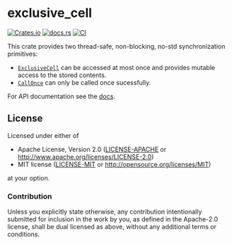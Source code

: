 # exclusive_cell

[![Crates.io](https://img.shields.io/crates/v/exclusive_cell)](https://crates.io/crates/exclusive_cell)
[![docs.rs](https://img.shields.io/docsrs/exclusive_cell)](https://docs.rs/exclusive_cell)
[![CI](https://github.com/mkroening/exclusive_cell/actions/workflows/ci.yml/badge.svg)](https://github.com/mkroening/exclusive_cell/actions/workflows/ci.yml)

This crate provides two thread-safe, non-blocking, no-std synchronization primitives:
* [`ExclusiveCell`] can be accessed at most once and provides mutable access to the stored contents.
* [`CallOnce`] can only be called once sucessfully.

[`ExclusiveCell`]: https://docs.rs/exclusive_cell/latest/exclusive_cell/struct.ExclusiveCell.html
[`CallOnce`]: https://docs.rs/exclusive_cell/latest/exclusive_cell/struct.CallOnce.html

For API documentation see the [docs].

[docs]: https://docs.rs/exclusive_cell

## License

Licensed under either of

 * Apache License, Version 2.0
   ([LICENSE-APACHE](LICENSE-APACHE) or http://www.apache.org/licenses/LICENSE-2.0)
 * MIT license
   ([LICENSE-MIT](LICENSE-MIT) or http://opensource.org/licenses/MIT)

at your option.

### Contribution

Unless you explicitly state otherwise, any contribution intentionally submitted
for inclusion in the work by you, as defined in the Apache-2.0 license, shall be
dual licensed as above, without any additional terms or conditions.
